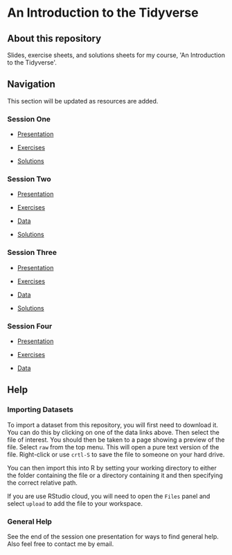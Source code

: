 # An Introduction to the Tidyverse

## About this repository

Slides, exercise sheets, and solutions sheets for my course, 'An Introduction to the Tidyverse'.

## Navigation

This section will be updated as resources are added.

### Session One

* [Presentation](https://thargreaves.github.io/introtothetidyverse/resources/session_one/session_one_presentation.html)

* [Exercises](https://thargreaves.github.io/introtothetidyverse/resources/session_one/session_one_exercises.nb.html#/)

* [Solutions](https://thargreaves.github.io/introtothetidyverse/resources/session_one/session_one_solutions.nb.html#/)

### Session Two

* [Presentation](https://thargreaves.github.io/introtothetidyverse/resources/session_two/session_two_presentation.html)

* [Exercises](https://thargreaves.github.io/introtothetidyverse/resources/session_two/session_two_exercises.nb.html#/)

* [Data](https://github.com/THargreaves/introtothetidyverse/tree/master/resources/session_two/data)

* [Solutions](https://thargreaves.github.io/introtothetidyverse/resources/session_two/session_two_solutions.nb.html#/)

### Session Three

* [Presentation](https://thargreaves.github.io/introtothetidyverse/resources/session_three/session_three_presentation.html)

* [Exercises](https://thargreaves.github.io/introtothetidyverse/resources/session_three/session_three_exercises.nb.html#/)

* [Data](https://github.com/THargreaves/introtothetidyverse/tree/master/resources/session_three/data)

* [Solutions](https://thargreaves.github.io/introtothetidyverse/resources/session_three/session_three_solutions.nb.html#/)

### Session Four

* [Presentation](https://thargreaves.github.io/introtothetidyverse/resources/session_four/session_four_presentation.html)

* [Exercises](https://thargreaves.github.io/introtothetidyverse/resources/session_four/session_four_exercises.nb.html#/)

* [Data](https://github.com/THargreaves/introtothetidyverse/tree/master/resources/session_four/data)

## Help

### Importing Datasets

To import a dataset from this repository, you will first need to download it. You can do this by clicking on one of the data links above. Then select the file of interest. You should then be taken to a page showing a preview of the file. Select `raw` from the top menu. This will open a pure text version of the file. Right-click or use `crtl-S` to save the file to someone on your hard drive.

You can then import this into R by setting your working directory to either the folder containing the file or a directory containing it and then specifying the correct relative path. 

If you are use RStudio cloud, you will need to open the `Files` panel and select `upload` to add the file to your workspace.

### General Help

See the end of the session one presentation for ways to find general help. Also feel free to contact me by email.